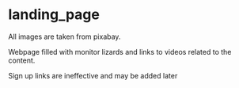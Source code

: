 # landing_page

All images are taken from pixabay.

Webpage filled with monitor lizards and links to videos related to the content.

Sign up links are ineffective and may be added later
